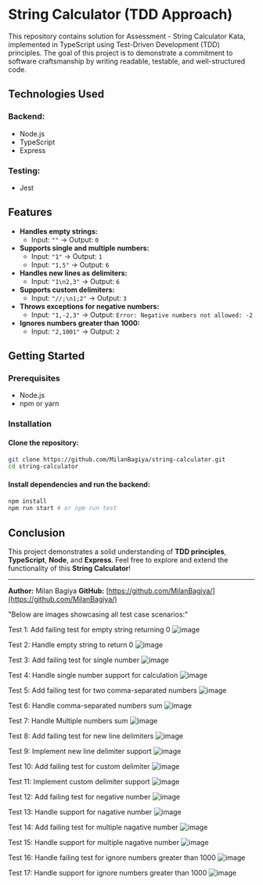 # String Calculator  (TDD Approach)
This repository contains solution for Assessment - String Calculator Kata, implemented in TypeScript using Test-Driven Development (TDD) principles. The goal of this project is to demonstrate a commitment to software craftsmanship by writing readable, testable, and well-structured code.

## Technologies Used

### Backend:
- Node.js
- TypeScript
- Express

### Testing:
- Jest

## Features

- **Handles empty strings:**
  - Input: `""` → Output: `0`
- **Supports single and multiple numbers:**
  - Input: `"1"` → Output: `1`
  - Input: `"1,5"` → Output: `6`
- **Handles new lines as delimiters:**
  - Input: `"1\n2,3"` → Output: `6`
- **Supports custom delimiters:**
  - Input: `"//;\n1;2"` → Output: `3`
- **Throws exceptions for negative numbers:**
  - Input: `"1,-2,3"` → Output: `Error: Negative numbers not allowed: -2`
- **Ignores numbers greater than 1000:**
  - Input: `"2,1001"` → Output: `2`

## Getting Started

### Prerequisites
- Node.js
- npm or yarn

### Installation

#### Clone the repository:
```sh
git clone https://github.com/MilanBagiya/string-calculator.git
cd string-calculator
```

#### Install dependencies and run the backend:
```sh
npm install
npm run start # or npm run test
```

## Conclusion
This project demonstrates a solid understanding of **TDD principles**, **TypeScript**, **Node**, and **Express**.
Feel free to explore and extend the functionality of this **String Calculator**!

---
**Author:** Milan Bagiya
**GitHub:** [https://github.com/MilanBagiya/](https://github.com/MilanBagiya/)

"Below are images showcasing all test case scenarios:"

Test 1: Add failing test for empty string returning 0
![image](https://github.com/user-attachments/assets/31148c11-91ab-489d-8683-fb34b272867a)

Test 2: Handle empty string to return 0
![image](https://github.com/user-attachments/assets/7cf7bc01-263f-41d0-a45d-8cfd848f4177)

Test 3: Add failing test for single number
![image](https://github.com/user-attachments/assets/9058e540-dc78-4c06-9d67-d0ebba6e804f)

Test 4: Handle single number support for calculation
![image](https://github.com/user-attachments/assets/e67b2852-ea39-4e34-829c-12a09c7524ea)

Test 5: Add failing test for two comma-separated numbers
![image](https://github.com/user-attachments/assets/3ee14c1d-e618-4cd5-98ac-7d90495624f6)

Test 6: Handle comma-separated numbers sum
![image](https://github.com/user-attachments/assets/63a949a8-10c4-4b9e-8597-817b3ff4cdc2)

Test 7: Handle Multiple numbers sum
![image](https://github.com/user-attachments/assets/99fe9b54-c8c6-44b0-a80c-275162b8ab1f)

Test 8: Add failing test for new line delimiters
![image](https://github.com/user-attachments/assets/d0e46c8a-3155-4d30-a67b-93075e8083f6)

Test 9: Implement new line delimiter support
![image](https://github.com/user-attachments/assets/a4915ef1-c514-4d81-8e9f-fabeb959f8da)

Test 10: Add failing test for custom delimiter
![image](https://github.com/user-attachments/assets/9803ad41-7305-4a5d-8076-8bdcdc872e47)

Test 11: Implement custom delimiter support
![image](https://github.com/user-attachments/assets/d430ffd4-1f5d-489b-8a04-7a7d3316d0eb)

Test 12: Add failing test for negative number
![image](https://github.com/user-attachments/assets/a5c10ac7-00ed-48a7-9946-4818a2a3cd5c)

Test 13: Handle support for nagative number 
![image](https://github.com/user-attachments/assets/a2d21234-73f7-47f8-96ad-3b4fa340c264)

Test 14: Add failing test for multiple nagative number
![image](https://github.com/user-attachments/assets/ecf84062-2383-40f3-a26f-caa29dace715)

Test 15: Handle support for multiple nagative number
![image](https://github.com/user-attachments/assets/60c5a810-b69d-4b25-b5f4-acabbec18c86)

Test 16: Handle failing test for ignore numbers greater than 1000
![image](https://github.com/user-attachments/assets/51870b48-297f-4540-b7bb-e13148c65031)

Test 17: Handle support for ignore numbers greater than 1000
![image](https://github.com/user-attachments/assets/8248ff54-0957-420f-be1e-209856549331)

